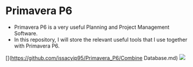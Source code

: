 # Primavera P6
- Primavera P6 is a very useful Planning and Project Management Software.
- In this repository, I will store the relevant useful tools that I use together with Primavera P6.

[](https://github.com/issacyip95/Primavera_P6/Combine Database.md)
[![](https://i.imgur.com/E8Kj69Y.png)](https://kernc.github.io/backtesting.py/)
